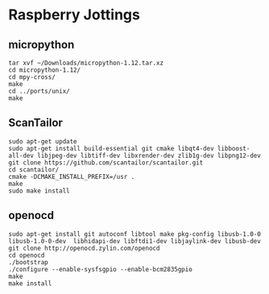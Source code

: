 # Raspberry Jottings

## micropython
	tar xvf ~/Downloads/micropython-1.12.tar.xz
	cd micropython-1.12/
	cd mpy-cross/
	make
	cd ../ports/unix/
	make
	
## ScanTailor
	sudo apt-get update
	sudo apt-get install build-essential git cmake libqt4-dev libboost-all-dev libjpeg-dev libtiff-dev libxrender-dev zlib1g-dev libpng12-dev 
	git clone https://github.com/scantailor/scantailor.git
	cd scantailor/
	cmake -DCMAKE_INSTALL_PREFIX=/usr .
	make
	sudo make install

## openocd
	sudo apt-get install git autoconf libtool make pkg-config libusb-1.0-0 libusb-1.0-0-dev  libhidapi-dev libftdi1-dev libjaylink-dev libusb-dev
	git clone http://openocd.zylin.com/openocd
	cd openocd
	./bootstrap
	./configure --enable-sysfsgpio --enable-bcm2835gpio
	make
	make install